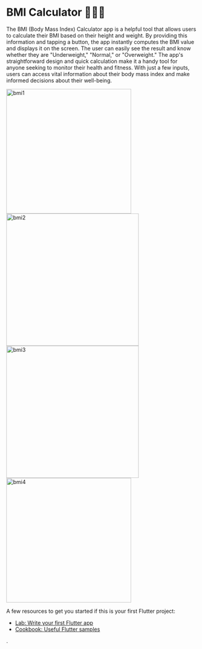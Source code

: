 # BMI Calculator 🏃🏻‍♂️

The BMI (Body Mass Index) Calculator app is a helpful tool that allows users to calculate their BMI based on their height and weight. By providing this information and tapping a button, the app instantly computes the BMI value and displays it on the screen. The user can easily see the result and know whether they are "Underweight," "Normal," or "Overweight." The app's straightforward design and quick calculation make it a handy tool for anyone seeking to monitor their health and fitness. With just a few inputs, users can access vital information about their body mass index and make informed decisions about their well-being.

<img width="330" alt="bmi1" src="https://github.com/Prateek-Gahlot/BMI/assets/141181732/994de68b-0d86-472b-839c-1cf2895a14db">

<img width="350" alt="bmi2" src="https://github.com/Prateek-Gahlot/BMI/assets/141181732/4e6c47f1-ee3e-433b-bb9b-ac65400b0b85">

<img width="350" alt="bmi3" src="https://github.com/Prateek-Gahlot/BMI/assets/141181732/31f00f81-4023-4e77-a2d6-f966a172fe1c">

<img width="330" alt="bmi4" src="https://github.com/Prateek-Gahlot/BMI/assets/141181732/27594b87-7a98-4578-9174-ad0923e68ab0">


A few resources to get you started if this is your first Flutter project:

- [Lab: Write your first Flutter app](https://docs.flutter.dev/get-started/codelab)
- [Cookbook: Useful Flutter samples](https://docs.flutter.dev/cookbook)

.

